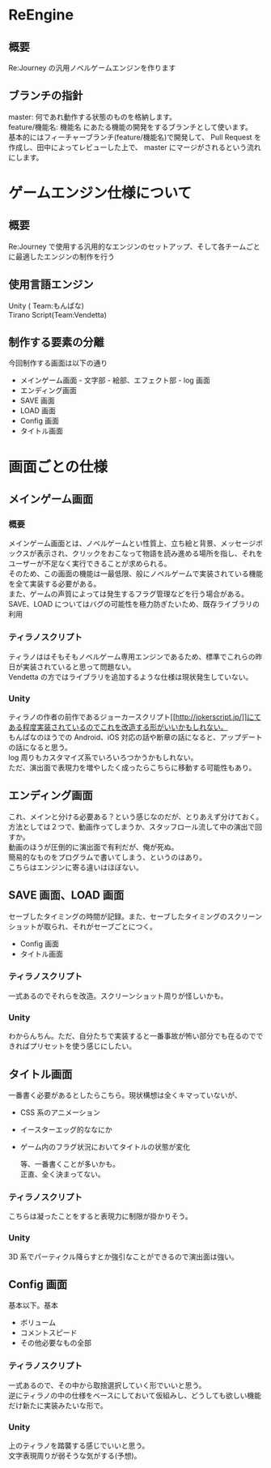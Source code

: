 # ReEngine

## 概要

Re:Journey の汎用ノベルゲームエンジンを作ります

## ブランチの指針

master: 何であれ動作する状態のものを格納します。  
feature/機能名: 機能名 にあたる機能の開発をするブランチとして使います。  
基本的にはフィーチャーブランチ(feature/機能名)で開発して、 Pull Request を作成し、田中によってレビューした上で、 master にマージがされるという流れにします。

# ゲームエンジン仕様について

## 概要

Re:Journey で使用する汎用的なエンジンのセットアップ、そして各チームごとに最適したエンジンの制作を行う

## 使用言語エンジン

Unity ( Team:もんぱな)  
Tirano Script(Team:Vendetta)

## 制作する要素の分離

今回制作する画面は以下の通り

- メインゲーム画面 - 文字部 - 絵部、エフェクト部 - log 画面
- エンディング画面
- SAVE 画面
- LOAD 画面
- Config 画面
- タイトル画面

# 画面ごとの仕様

## メインゲーム画面

### 概要

メインゲーム画面とは、ノベルゲームとい性質上、立ち絵と背景、メッセージボックスが表示され、クリックをおこなって物語を読み進める場所を指し、それをユーザーが不足なく実行できることが求められる。  
そのため、この画面の機能は一最低限、般にノベルゲームで実装されている機能を全て実装する必要がある。  
また、ゲームの声質によっては発生するフラグ管理などを行う場合がある。  
SAVE、LOAD についてはバグの可能性を極力防ぎたいため、既存ライブラリの利用

### ティラノスクリプト

ティラノははそもそもノベルゲーム専用エンジンであるため、標準でこれらの昨日が実装されていると思って問題ない。  
Vendetta の方ではライブラリを追加するような仕様は現状発生していない。

### Unity

ティラノの作者の前作であるジョーカースクリプト[[http://jokerscript.jp/]]にてある程度実装されているのでこれを改造する形がいいかもしれない。  
もんぱなのほうでの Android、iOS 対応の話や断章の話になると、アップデートの話になると思う。  
log 周りもカスタマイズ系でいろいろつかうかもしれない。  
ただ、演出面で表現力を増やしたく成ったらこちらに移動する可能性もあり。

## エンディング画面

これ、メインと分ける必要ある？という感じなのだが、とりあえず分けておく。  
方法としては２つで、動画作ってしまうか、スタッフロール流して中の演出で回すか。  
動画のほうが圧倒的に演出面で有利だが、俺が死ぬ。  
簡易的なものをプログラムで書いてしまう、というのはあり。  
こちらはエンジンに寄る違いはほぼない。

## SAVE 画面、LOAD 画面

セーブしたタイミングの時間が記録。また、セーブしたタイミングのスクリーンショットが取られ、それがセーブごとにつく。

- Config 画面
- タイトル画面

### ティラノスクリプト

一式あるのでそれらを改造。スクリーンショット周りが怪しいかも。

### Unity

わからんちん。ただ、自分たちで実装すると一番事故が怖い部分でも在るのでできればプリセットを使う感じにしたい。

## タイトル画面

一番書く必要があるとしたらこちら。現状構想は全くキマっていないが、

- CSS 系のアニメーション
- イースターエッグ的ななにか
- ゲーム内のフラグ状況においてタイトルの状態が変化

  等、一番書くことが多いかも。  
  正直、全く決まってない。

### ティラノスクリプト

こちらは凝ったことをすると表現力に制限が掛かりそう。

### Unity

3D 系でパーティクル降らすとか強引なことができるので演出面は強い。

## Config 画面

基本以下。基本

- ボリューム
- コメントスピード
- その他必要なもの全部

### ティラノスクリプト

一式あるので、その中から取捨選択していく形でいいと思う。  
逆にティラノの中の仕様をベースにしておいて仮組みし、どうしても欲しい機能だけ新たに実装みたいな形で。

### Unity

上のティラノを踏襲する感じでいいと思う。  
文字表現周りが弱そうな気がする(予想)。
